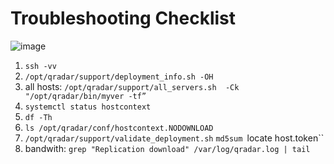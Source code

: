 # Troubleshooting Checklist  
![image](https://user-images.githubusercontent.com/63524369/221185355-012f59c8-59f9-4300-ab1d-aa55e154a187.png)


1. `ssh -vv` 
2. `/opt/qradar/support/deployment_info.sh -OH` 
3. all hosts: `/opt/qradar/support/all_servers.sh  -Ck "/opt/qradar/bin/myver -tf”`
4. `systemctl status hostcontext`
5. `df -Th` 
6. `ls /opt/qradar/conf/hostcontext.NODOWNLOAD`
7. `/opt/qradar/support/validate_deployment.sh`   `md5sum `locate host.token`` 
8. bandwith: `grep "Replication download" /var/log/qradar.log | tail`
